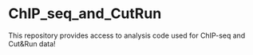 # ChIP_seq_and_CutRun


This repository provides access to analysis code used for ChIP-seq and Cut&Run data!
